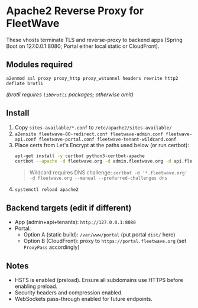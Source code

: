 # Apache2 Reverse Proxy for FleetWave

These vhosts terminate TLS and reverse-proxy to backend apps (Spring Boot on 127.0.0.1:8080; Portal either local static or CloudFront).

## Modules required
```
a2enmod ssl proxy proxy_http proxy_wstunnel headers rewrite http2 deflate brotli
```
*(brotli requires `libbrotli` packages; otherwise omit)*

## Install
1. Copy `sites-available/*.conf` to `/etc/apache2/sites-available/`
2. `a2ensite fleetwave-80-redirect.conf fleetwave-admin.conf fleetwave-api.conf fleetwave-portal.conf fleetwave-tenant-wildcard.conf`
3. Place certs from Let's Encrypt at the paths used below (or run certbot):
   ```bash
   apt-get install -y certbot python3-certbot-apache
   certbot --apache -d fleetwave.org -d admin.fleetwave.org -d api.fleetwave.org -d portal.fleetwave.org -d '*.fleetwave.org'
   ```
   > Wildcard requires DNS challenge: `certbot -d '*.fleetwave.org' -d fleetwave.org --manual --preferred-challenges dns`
4. `systemctl reload apache2`

## Backend targets (edit if different)
- App (admin+api+tenants): `http://127.0.0.1:8080`
- Portal:
  - Option A (static build): `/var/www/portal` (put portal `dist/` here)
  - Option B (CloudFront): proxy to `https://portal.fleetwave.org` (set `ProxyPass` accordingly)

## Notes
- HSTS is enabled (preload). Ensure all subdomains use HTTPS before enabling preload.
- Security headers and compression enabled.
- WebSockets pass-through enabled for future endpoints.

